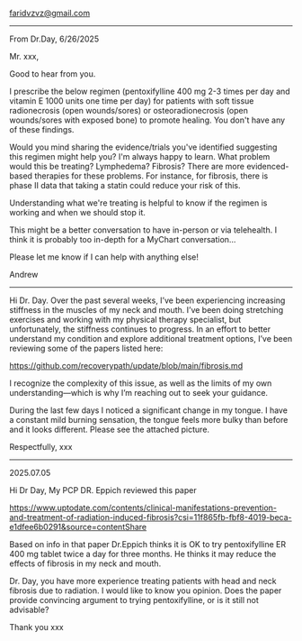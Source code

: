 

faridvzvz@gmail.com

-------------

From Dr.Day, 6/26/2025

Mr. xxx,

Good to hear from you.
 
I prescribe the below regimen (pentoxifylline 400 mg 2-3 times per day and vitamin E 1000 units one time per day) for patients with soft tissue radionecrosis (open wounds/sores) or osteoradionecrosis (open wounds/sores with exposed bone) to promote healing.  You don't have any of these findings.  
 
Would you mind sharing the evidence/trials you've identified suggesting this regimen might help you?   I'm always happy to learn.  What problem would this be treating?  Lymphedema?  Fibrosis?  There are more evidenced-based therapies for these problems.  For instance, for fibrosis, there is phase II data that taking a statin could reduce your risk of this.
 
Understanding what we're treating is helpful to know if the regimen is working and when we should stop it.
 
This might be a better conversation to have in-person or via telehealth.  I think it is probably too in-depth for a MyChart conversation...
 
Please let me know if I can help with anything else!
 
Andrew

----------------



Hi Dr. Day. Over the past several weeks, I’ve been experiencing increasing stiffness in the muscles of my neck and mouth. I’ve been doing stretching exercises and working with my physical therapy specialist, but unfortunately, the stiffness continues to progress.
In an effort to better understand my condition and explore additional treatment options, I’ve been reviewing some of the papers listed here:
 
https://github.com/recoverypath/update/blob/main/fibrosis.md
 
I recognize the complexity of this issue, as well as the limits of my own understanding—which is why I’m reaching out to seek your guidance.
 
During the last few days I noticed a significant change in my tongue. I have a constant mild burning sensation, the tongue feels more bulky than before and it looks different. Please see the attached picture.
 
Respectfully,
xxx


---------------

2025.07.05

Hi Dr Day,
My PCP DR. Eppich reviewed this paper

https://www.uptodate.com/contents/clinical-manifestations-prevention-and-treatment-of-radiation-induced-fibrosis?csi=11f865fb-fbf8-4019-beca-e1dfee6b0291&source=contentShare

Based on info in that paper Dr.Eppich thinks it is OK to try pentoxifylline ER 400 mg tablet twice a day for three months.
He thinks it may reduce the effects of fibrosis in my neck and mouth.

Dr. Day, you have more experience treating patients with head and neck fibrosis due to radiation.
I would like to know you opinion. Does the paper provide convincing argument to trying pentoxifylline, or is it still not advisable?

Thank you
xxx
